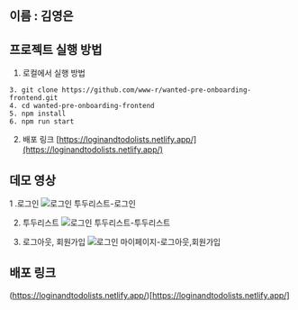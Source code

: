 
## 이름 : 김영은 

## 프로젝트 실행 방법

1. 로컬에서 실행 방법
```
3. git clone https://github.com/www-r/wanted-pre-onboarding-frontend.git
4. cd wanted-pre-onboarding-frontend
5. npm install
6. npm run start
```
2. 배포 링크 
[https://loginandtodolists.netlify.app/](https://loginandtodolists.netlify.app/)

## 데모 영상 
1 .로그인
![로그인 투두리스트-로그인](https://github.com/www-r/wanted-pre-onboarding-frontend/assets/117294002/5c32761e-fb7e-40fd-b5fb-66110381f1ec)

2. 투두리스트 
![로그인 투두리스트-투두리스트](https://github.com/www-r/wanted-pre-onboarding-frontend/assets/117294002/5f681208-c559-45ce-94f9-77308d53e145)

3. 로그아웃, 회원가입
![로그인 마이페이지-로그아웃,회원가입](https://github.com/www-r/wanted-pre-onboarding-frontend/assets/117294002/718f4af0-8892-4f70-a255-66b0de2e1bd5)

## 배포 링크 
(https://loginandtodolists.netlify.app/)[https://loginandtodolists.netlify.app/]
